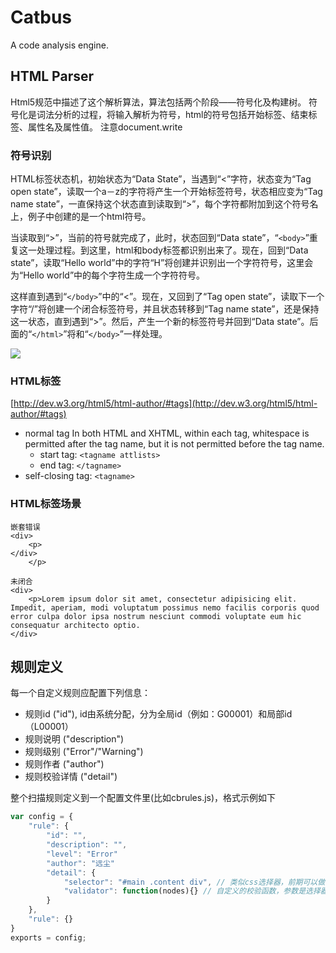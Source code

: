 # Catbus
A code analysis engine.

## HTML Parser
Html5规范中描述了这个解析算法，算法包括两个阶段——符号化及构建树。
符号化是词法分析的过程，将输入解析为符号，html的符号包括开始标签、结束标签、属性名及属性值。
注意document.write

### 符号识别
HTML标签状态机，初始状态为“Data State”，当遇到“<”字符，状态变为“Tag open state”，读取一个a－z的字符将产生一个开始标签符号，状态相应变为“Tag name state”，一直保持这个状态直到读取到“>”，每个字符都附加到这个符号名上，例子中创建的是一个html符号。

当读取到“>”，当前的符号就完成了，此时，状态回到“Data state”，“`<body>`”重复这一处理过程。到这里，html和body标签都识别出来了。现在，回到“Data state”，读取“Hello world”中的字符“H”将创建并识别出一个字符符号，这里会为“Hello world”中的每个字符生成一个字符符号。

这样直到遇到“`</body>`”中的“<”。现在，又回到了“Tag open state”，读取下一个字符“/”将创建一个闭合标签符号，并且状态转移到“Tag name state”，还是保持这一状态，直到遇到“>”。然后，产生一个新的标签符号并回到“Data state”。后面的“`</html>`”将和“`</body>`”一样处理。

![](http://markimage.bcs.duapp.com/2013/04/1367032389)


### HTML标签
[http://dev.w3.org/html5/html-author/#tags](http://dev.w3.org/html5/html-author/#tags)
- normal tag
In both HTML and XHTML, within each tag, whitespace is permitted after the tag name, but it is not permitted before the tag name.
    - start tag: `<tagname attlists>`
    - end tag: `</tagname>`
- self-closing tag: `<tagname>`

### HTML标签场景

```
嵌套错误
<div>
    <p>
</div>
    </p>
```

```
未闭合
<div>
    <p>Lorem ipsum dolor sit amet, consectetur adipisicing elit. Impedit, aperiam, modi voluptatum possimus nemo facilis corporis quod error culpa dolor ipsa nostrum nesciunt commodi voluptate eum hic consequatur architecto optio.   
</div>
```

## 规则定义

每一个自定义规则应配置下列信息：
- 规则id ("id"), id由系统分配，分为全局id（例如：G00001）和局部id（L00001）
- 规则说明 ("description")
- 规则级别 ("Error"/"Warning")
- 规则作者 ("author")
- 规则校验详情 ("detail")

整个扫描规则定义到一个配置文件里(比如cbrules.js)，格式示例如下

```javascript
var config = {
    "rule": {
        "id": "",
        "description": "",
        "level": "Error"
        "author": "远尘"
        "detail": {
            "selector": "#main .content div", // 类似css选择器，前期可以做简单一点，只允许tageName/id/className
            "validator": function(nodes){} // 自定义的校验函数，参数是选择器选中的结果节点数组
        }
    },
    "rule": {}
}
exports = config;
```
